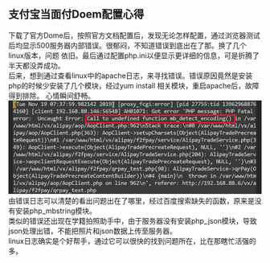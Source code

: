## 支付宝当面付Doem配置心得
下载了官方Dome后，按照官方文档配置后，发现无论怎样配置，通过浏览器测试后均显示500服务器内部错误。很郁闷，不知道错误到底出在了那。换了几个linux版本，问题
依旧。最后通过配置php.ini以便显示更详细的信息，可是折腾了半天都没弄成功。  
后来，想到通过查看linux中的apache日志，来寻找错误。错误原因竟然是安装php的时候少安装了几个模块，经过yum install 相关模块，重启apache后，故障得到排除。
心情瞬间舒畅。  
![日志错误信息](./image/2019111901.png)  
由错误日志可以清楚的看出问题出在了哪里，经过百度搜索缺失的函数，原来是没有安装php_mbstring模块。  
类似的错误还出现在学籍拍照助手中，由于服务器没有安装php_json模块，导致json处理出错，不能把照片和json数据上传至服务器。  
linux日志确实是个好帮手，通过它可以很快的找到问题所在，比在那瞎忙活强的多。

